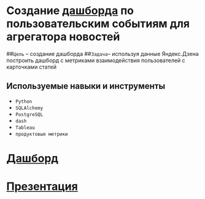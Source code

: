 # Создание [дашборда](https://public.tableau.com/app/profile/ekaterina5705/viz/__16766332178790/Dashboard1) по пользовательским событиям для агрегатора новостей

##`Цель` – создание дашборда
##`Задача`– используя данные Яндекс.Дзена построить дашборд с метриками взаимодействия пользователей с карточками статей

## Используемые навыки и инструменты
- `Python` 
- `SQLAlchemy` 
- `PostgreSQL` 
- `dash`
- `Tableau`
- `продуктовые метрики`

# [Дашборд](https://public.tableau.com/app/profile/ekaterina5705/viz/__16766332178790/Dashboard1)
# [Презентация](https://docs.google.com/presentation/d/1foJEt4GbZnudhd0obEbFSTw8j-cq7lY4KLnNK7BMCmQ/edit#slide=id.g1f29182d5e1_0_47)